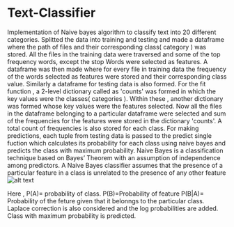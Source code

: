 # Text-Classifier
Implementation of  Naive bayes algorithm to classify text into 20 different categories.
Splitted the data into training and testing and made a dataframe where the path of files and their corresponding class( category ) was stored.
All the files in the training data were traversed and some of the top frequency words, except the stop Words  were selected as features.
A dataframe was then made where for every file in training data the frequency of the words selected as features were stored and their corresponding class value. Similarly a dataframe for testing data is also formed.
For the fit function , a 2-level dictionary called as 'counts' was formed in which the key values were the classes( categories ). Within these , another dictionary was formed whose key values were the features selected.
Now all the files in the dataframe belonging to a particular dataframe were selected and sum of the frequencies for the features were stored in the dictionary 'counts'.
A total count of frequencies is also stored for each class.
For making predictions, each tuple from testing data is passed to the predict single fuction which calculates its probability for each class using naive bayes and predicts the class with maximum probability.
Naive Bayes is a classification technique based on Bayes’ Theorem with an assumption of independence among predictors. A Naive Bayes classifier assumes that the presence of a particular feature in a class is unrelated to the presence of any other feature 
![alt text](https://cdn-images-1.medium.com/max/1600/1*7lg_uLm8_1fYGjxPbTrQFQ.png)
 
 Here , P(A)= probability of class.
 P(B)=Probability of feature
 P(B|A)= Probability of the feture given that it belonngs to the particular class.
 Laplace correction is also considered and the log probabilities are added.
 Class with maximum probability is predicted.
